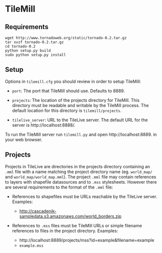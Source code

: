 # TileMill

## Requirements

    wget http://www.tornadoweb.org/static/tornado-0.2.tar.gz
    tar xvzf tornado-0.2.tar.gz
    cd tornado-0.2
    python setup.py build
    sudo python setup.py install

## Setup

Options in `tilemill.cfg` you should review in order to setup TileMill:

- `port`: The port that TileMill should use. Defaults to 8889.

- `projects`: The location of the projects directory for TileMill. This
  directory must be readable and writable by the TileMill process. The default
  location for this directory is `tilemill/projects`.

- `tilelive_server`: URL to the TileLive server. The default URL for the server
  is http://localhost:8888/.

To run the TileMill server run `tilemill.py` and open http://localhost:8889.
in your web browser.

## Projects

Projects in TileLive are directories in the projects directory containing an
`.mml` file with a name matching the project directory name (eg. `world_map/`
and `world_map/world_map.mml`). The project `.mml` file may contain references
to layers with shapefile datasources and to `.mss` stylesheets. However there
are several requirements to the format of the `.mml` file:

- References to shapefiles must be URLs reachable by the TileLive server. Examples:
  - http://cascadenik-sampledata.s3.amazonaws.com/world_borders.zip

- References to `.mss` files must be TileMill URLs or simple filename
  references to files in the project directory. Examples:
  - http://localhost:8889/projects/mss?id=example&filename=example
  - `example.mss`
